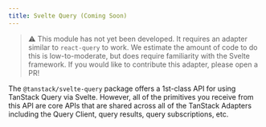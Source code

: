 ```yaml
---
title: Svelte Query (Coming Soon)
---
```


> ⚠️ This module has not yet been developed. It requires an adapter similar to `react-query` to work. We estimate the amount of code to do this is low-to-moderate, but does require familiarity with the Svelte framework. If you would like to contribute this adapter, please open a PR!

The `@tanstack/svelte-query` package offers a 1st-class API for using TanStack Query via Svelte. However, all of the primitives you receive from this API are core APIs that are shared across all of the TanStack Adapters including the Query Client, query results, query subscriptions, etc.
